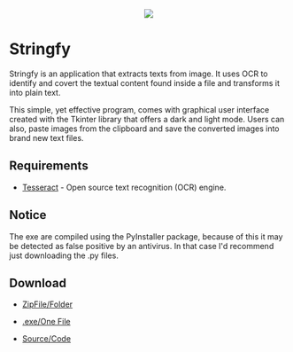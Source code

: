 <div align="center">
<img src="https://github.com/edledesma/Python-OOP/blob/main/Projects/Stringfy/media/stringfy.png">
</div>


# Stringfy

  Stringfy is an application that extracts texts from image. It uses OCR to identify and covert the textual content found inside a file and transforms it into plain text.

  This simple, yet effective program, comes with graphical user interface created with the Tkinter library that offers a dark and light mode.
  Users can also, paste images from the clipboard and save the converted images into brand new text files.

## __Requirements__

- [Tesseract](https://github.com/UB-Mannheim/tesseract/wiki) - Open source text recognition (OCR) engine.

## __Notice__ 


The exe are compiled using the PyInstaller package, because of this it may be detected as false positive by an antivirus. In that case I'd recommend just downloading the .py files.

## __Download__


- [ZipFile/Folder](https://github.com/edledesma/Python-OOP/blob/main/Projects/Stringfy/PACKAGES/Stringfy.zip)

- [.exe/One File](https://github.com/edledesma/Python-OOP/blob/main/Projects/Stringfy/PACKAGES/Stringfy.exe)

- [Source/Code](https://github.com/edledesma/Python-OOP/tree/main/Projects/Stringfy)
